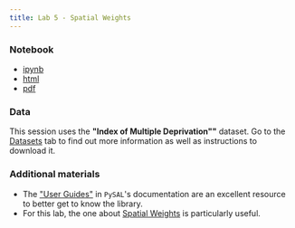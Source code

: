 ```yaml
---
title: Lab 5 - Spatial Weights
---
```


### Notebook

- [ipynb](../content/labs/lab_05.ipynb)
- [html](../content/labs/lab_05.html)
- [pdf](../content/labs/lab_05.pdf)

### Data

This session uses the **"Index of Multiple Deprivation""** dataset. Go to the
[Datasets](../datasets.html) tab to find out more information as well as instructions to
download it.

### Additional materials

* The ["User
  Guides"](http://pysal.readthedocs.org/en/latest/users/tutorials/index.html) in `PySAL`'s documentation are an excellent resource to
  better get to know the library. 
* For this lab, the one about [Spatial
  Weights](http://pysal.readthedocs.org/en/latest/users/tutorials/weights.html)
  is particularly useful.
